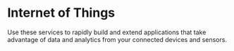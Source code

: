 

# Internet of Things

Use these services to rapidly build and extend applications that take advantage of data and analytics from your connected devices and sensors.
